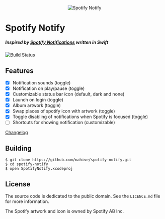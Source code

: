 
<p align="center">
  <img src="http://i.imgur.com/WSOChtc.png" alt="Spotify Notify"/>
</p>

# Spotify Notify
##### *Inspired by [Spotify Notifications](https://github.com/citruspi/Spotify-Notifications) written in Swift*

[![Build Status](https://travis-ci.org/nahive/spotify-notify.png?branch=master)](https://travis-ci.org/nahive/spotify-notify)

## Features

- [x] Notification sounds (toggle)
- [x] Notification on play/pause (toggle)
- [x] Customizable status bar icon (default, dark and none)
- [x] Launch on login (toggle)
- [x] Album artwork (toggle)
- [x] Swap places of spotify icon with artwork (toggle)
- [x] Toggle disabling of notifications when Spotify is focused (toggle)
- [ ] Shortcuts for showing notification (customizable)

[Changelog](https://github.com/nahive/spotify-notify/blob/master/CHANGELOG.md)

## Building

```
$ git clone https://github.com/nahive/spotify-notify.git
$ cd spotify-notify
$ open SpotifyNotify.xcodeproj
```

## License

The source code is dedicated to the public domain. See the `LICENCE.md` file for
more information.

The Spotify artwork and icon is owned by Spotify AB Inc.
